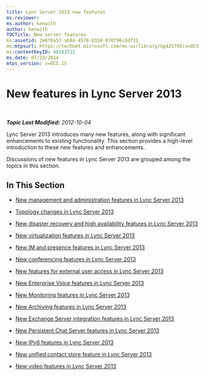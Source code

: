 ```yaml
---
title: Lync Server 2013 new features
ms.reviewer: 
ms.author: kenwith
author: kenwith
TOCTitle: New server features
ms:assetid: 2e6f8a57-ab84-4578-b358-870796cddf31
ms:mtpsurl: https://technet.microsoft.com/en-us/library/Gg425795(v=OCS.15)
ms:contentKeyID: 48183722
ms.date: 07/23/2014
mtps_version: v=OCS.15
---
```


<div data-xmlns="http://www.w3.org/1999/xhtml">

<div class="topic" data-xmlns="http://www.w3.org/1999/xhtml" data-msxsl="urn:schemas-microsoft-com:xslt" data-cs="http://msdn.microsoft.com/en-us/">

<div data-asp="http://msdn2.microsoft.com/asp">

# New features in Lync Server 2013

</div>

<div id="mainSection">

<div id="mainBody">

<span> </span>

_**Topic Last Modified:** 2012-10-04_

Lync Server 2013 introduces many new features, along with significant enhancements to existing functionality. This section provides a high-level introduction to these new features and enhancements.

Discussions of new features in Lync Server 2013 are grouped among the topics in this section.

<div>

## In This Section

  - [New management and administration features in Lync Server 2013](lync-server-2013-new-management-and-administration-features.md)

  - [Topology changes in Lync Server 2013](lync-server-2013-topology-changes.md)

  - [New disaster recovery and high availability features in Lync Server 2013](lync-server-2013-new-disaster-recovery-and-high-availability-features.md)

  - [New virtualization features in Lync Server 2013](lync-server-2013-new-virtualization-features.md)

  - [New IM and presence features in Lync Server 2013](lync-server-2013-new-im-and-presence-features.md)

  - [New conferencing features in Lync Server 2013](lync-server-2013-new-conferencing-features.md)

  - [New features for external user access in Lync Server 2013](lync-server-2013-new-features-for-external-user-access.md)

  - [New Enterprise Voice features in Lync Server 2013](lync-server-2013-new-enterprise-voice-features.md)

  - [New Monitoring features in Lync Server 2013](lync-server-2013-new-monitoring-features.md)

  - [New Archiving features in Lync Server 2013](lync-server-2013-new-archiving-features.md)

  - [New Exchange Server integration features in Lync Server 2013](lync-server-2013-new-exchange-server-integration-features.md)

  - [New Persistent Chat Server features in Lync Server 2013](lync-server-2013-new-persistent-chat-server-features.md)

  - [New IPv6 features in Lync Server 2013](lync-server-2013-new-ipv6-features.md)

  - [New unified contact store feature in Lync Server 2013](lync-server-2013-new-unified-contact-store-feature.md)

  - [New video features in Lync Server 2013](lync-server-2013-new-video-features.md)

</div>

</div>

<span> </span>

</div>

</div>

</div>

